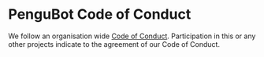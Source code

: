 # PenguBot Code of Conduct
We follow an organisation wide [Code of Conduct](https://github.com/PenguBot/CoC). Participation in this or any other projects indicate to the agreement of our Code of Conduct.
